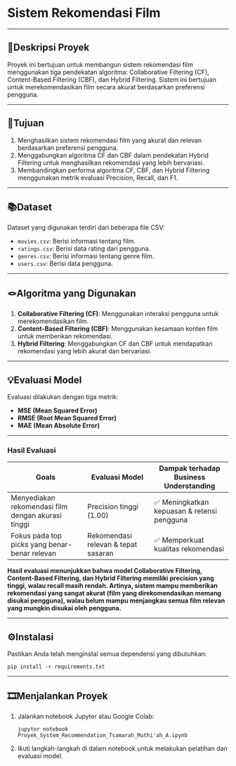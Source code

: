 # Sistem Rekomendasi Film
---
## 📌Deskripsi Proyek
Proyek ini bertujuan untuk membangun sistem rekomendasi film menggunakan tiga pendekatan algoritma: Collaborative Filtering (CF), Content-Based Filtering (CBF), dan Hybrid Filtering. Sistem ini bertujuan untuk merekomendasikan film secara akurat berdasarkan preferensi pengguna.

---

## 🎯Tujuan
1. Menghasilkan sistem rekomendasi film yang akurat dan relevan berdasarkan preferensi pengguna.
2. Menggabungkan algoritma CF dan CBF dalam pendekatan Hybrid Filtering untuk menghasilkan rekomendasi yang lebih bervariasi.
3. Membandingkan performa algoritma CF, CBF, dan Hybrid Filtering menggunakan metrik evaluasi Precision, Recall, dan F1.
---
## 📚Dataset
Dataset yang digunakan terdiri dari beberapa file CSV:
- `movies.csv`: Berisi informasi tentang film.
- `ratings.csv`: Berisi data rating dari pengguna.
- `genres.csv`: Berisi informasi tentang genre film.
- `users.csv`: Berisi data pengguna.
---
## 🪢Algoritma yang Digunakan
1. **Collaborative Filtering (CF)**: Menggunakan interaksi pengguna untuk merekomendasikan film.
2. **Content-Based Filtering (CBF)**: Menggunakan kesamaan konten film untuk memberikan rekomendasi.
3. **Hybrid Filtering**: Menggabungkan CF dan CBF untuk mendapatkan rekomendasi yang lebih akurat dan bervariasi.
---
## 💡Evaluasi Model
Evaluasi dilakukan dengan tiga metrik:
- **MSE (Mean Squared Error)**
- **RMSE (Root Mean Squared Error)**
- **MAE (Mean Absolute Error)**
---
### Hasil Evaluasi
| Goals                                                | Evaluasi Model                         | Dampak terhadap Business Understanding           |
|------------------------------------------------------|----------------------------------------|--------------------------------------------------|
| Menyediakan rekomendasi film dengan akurasi tinggi   | Precision tinggi (1.00)                | ✅ Meningkatkan kepuasan & retensi pengguna       |
| Fokus pada top picks yang benar-benar relevan        | Rekomendasi relevan & tepat sasaran    | ✅ Memperkuat kualitas rekomendasi                |


**Hasil evaluasi menunjukkan bahwa model Collaborative Filtering, Content-Based Filtering, dan Hybrid Filtering memiliki precision yang tinggi, walau recall masih rendah. Artinya, sistem mampu memberikan rekomendasi yang sangat akurat (film yang direkomendasikan memang disukai pengguna), walau belum mampu menjangkau semua film relevan yang mungkin disukai oleh pengguna.**

---
## ⚙️Instalasi
Pastikan Anda telah menginstal semua dependensi yang dibutuhkan:
```
pip install -r requirements.txt
```
---
## 🎞️Menjalankan Proyek
1. Jalankan notebook Jupyter atau Google Colab:
   ```
   jupyter notebook Proyek_System_Recommendation_Tsamarah_Muthi'ah_A.ipynb
   ```
2. Ikuti langkah-langkah di dalam notebook untuk melakukan pelatihan dan evaluasi model.
